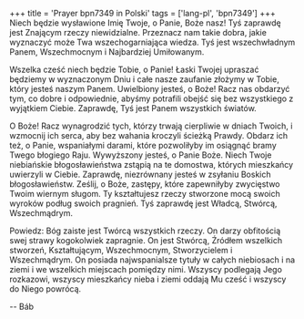 +++
title = 'Prayer bpn7349 in Polski'
tags = ['lang-pl', 'bpn7349']
+++
Niech będzie wysławione Imię Twoje, o Panie, Boże nasz! Tyś zaprawdę jest Znającym rzeczy niewidzialne. Przeznacz nam takie dobra, jakie wyznaczyć może Twa wszechogarniająca wiedza. Tyś jest wszechwładnym Panem, Wszechmocnym i Najbardziej Umiłowanym.
   
Wszelka cześć niech będzie Tobie, o Panie! Łaski Twojej upraszać będziemy w wyznaczonym Dniu i całe nasze zaufanie złożymy w Tobie, który jesteś naszym Panem. Uwielbiony jesteś, o Boże! Racz nas obdarzyć tym, co dobre i odpowiednie, abyśmy potrafili obejść się bez wszystkiego z wyjątkiem Ciebie. Zaprawdę, Tyś jest Panem wszystkich światów.
   
O Boże! Racz wynagrodzić tych, którzy trwają cierpliwie w dniach Twoich, i wzmocnij ich serca, aby bez wahania kroczyli ścieżką Prawdy. Obdarz ich też, o Panie, wspaniałymi darami, które pozwoliłyby im osiągnąć bramy Twego błogiego Raju. Wywyższony jesteś, o Panie Boże. Niech Twoje niebiańskie błogosławieństwa zstąpią na te domostwa, których mieszkańcy uwierzyli w Ciebie. Zaprawdę, niezrównany jesteś w zsyłaniu Boskich błogosławieństw. Ześlij, o Boże, zastępy, które zapewniłyby zwycięstwo Twoim wiernym sługom. Ty kształtujesz rzeczy stworzone mocą swoich wyroków podług swoich pragnień. Tyś zaprawdę jest Władcą, Stwórcą, Wszechmądrym.
   
Powiedz: Bóg zaiste jest Twórcą wszystkich rzeczy. On darzy obfitością swej strawy kogokolwiek zapragnie. On jest Stwórcą, Źródłem wszelkich stworzeń, Kształtującym, Wszechmocnym, Stworzycielem i Wszechmądrym. On posiada najwspanialsze tytuły w całych niebiosach i na ziemi i we wszelkich miejscach pomiędzy nimi. Wszyscy podlegają Jego rozkazowi, wszyscy mieszkańcy nieba i ziemi oddają Mu cześć i wszyscy do Niego powrócą.

-- Báb
